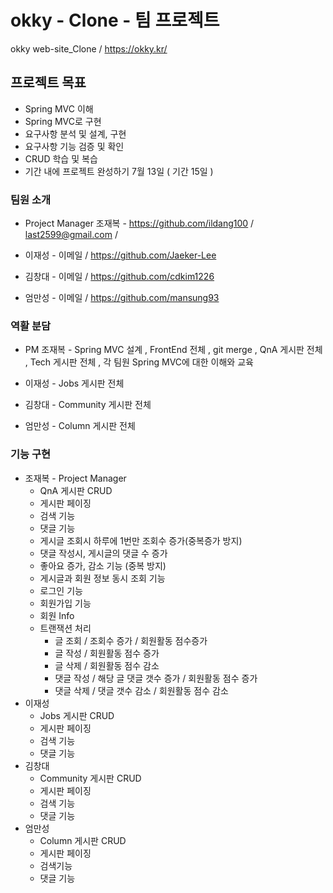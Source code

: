 # okky - Clone - 팀 프로젝트

okky web-site_Clone / <https://okky.kr/>

## 프로젝트 목표
 * Spring MVC 이해
 * Spring MVC로 구현
 * 요구사항 분석 및 설계, 구현
 * 요구사항 기능 검증 및 확인
 * CRUD 학습 및 복습
 * 기간 내에 프로젝트 완성하기 7월 13일 ( 기간 15일 )

### 팀원 소개

 * Project Manager 조재복 - <https://github.com/ildang100> / last2599@gmail.com / 

 * 이재성 - 이메일 / <https://github.com/Jaeker-Lee>

 * 김창대 - 이메일 / <https://github.com/cdkim1226>

 * 엄만성 - 이메일 / <https://github.com/mansung93>

### 역활 분담

 * PM 조재복 - Spring MVC 설계 , FrontEnd 전체 , git merge , QnA 게시판 전체 , Tech 게시판  전체 , 각 팀원 Spring MVC에 대한 이해와 교육

 * 이재성 - Jobs 게시판 전체

 * 김창대 - Community 게시판 전체

 * 엄만성 - Column 게시판 전체


### 기능 구현
 * 조재복 - Project Manager
    * QnA 게시판 CRUD
    * 게시판 페이징
    * 검색 기능
    * 댓글 기능
    * 게시글 조회시 하루에 1번만 조회수 증가(중복증가 방지)
    * 댓글 작성시, 게시글의 댓글 수 증가
    * 좋아요 증가, 감소 기능 (중복 방지)
    * 게시글과 회원 정보 동시 조회 기능
    * 로그인 기능
    * 회원가입 기능
    * 회원 Info
    * 트랜잭션 처리 
       * 글 조회 / 조회수 증가 / 회원활동 점수증가
       * 글 작성 / 회원활동 점수 증가
       * 글 삭제 / 회원활동 점수 감소
       * 댓글 작성 / 해당 글 댓글 갯수 증가 / 회원활동 점수 증가
       * 댓글 삭제 / 댓글 갯수 감소 / 회원활동 점수 감소
 * 이재성
    * Jobs 게시판 CRUD
    * 게시판 페이징
    * 검색 기능
    * 댓글 기능
 * 김창대
    * Community 게시판 CRUD
    * 게시판 페이징
    * 검색 기능
    * 댓글 기능
 * 엄만성
    * Column 게시판 CRUD
    * 게시판 페이징
    * 검색기능
    * 댓글 기능

       